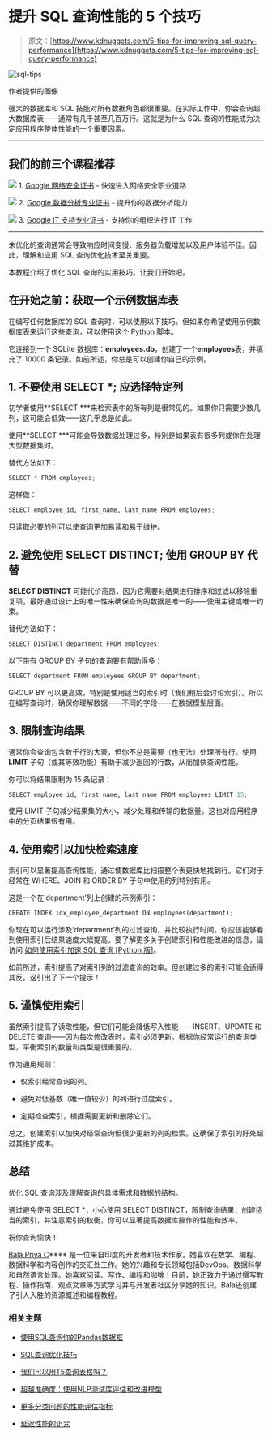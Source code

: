 # 提升 SQL 查询性能的 5 个技巧

> 原文：[https://www.kdnuggets.com/5-tips-for-improving-sql-query-performance](https://www.kdnuggets.com/5-tips-for-improving-sql-query-performance)

![sql-tips](../Images/240e20747f5fcbe8b0d0836f5b4b7b8f.png)

作者提供的图像

强大的数据库和 SQL 技能对所有数据角色都很重要。在实际工作中，你会查询超大数据库表——通常有几千甚至几百万行。这就是为什么 SQL 查询的性能成为决定应用程序整体性能的一个重要因素。

* * *

## 我们的前三个课程推荐

![](../Images/0244c01ba9267c002ef39d4907e0b8fb.png) 1\. [Google 网络安全证书](https://www.kdnuggets.com/google-cybersecurity) - 快速进入网络安全职业道路

![](../Images/e225c49c3c91745821c8c0368bf04711.png) 2\. [Google 数据分析专业证书](https://www.kdnuggets.com/google-data-analytics) - 提升你的数据分析能力

![](../Images/0244c01ba9267c002ef39d4907e0b8fb.png) 3\. [Google IT 支持专业证书](https://www.kdnuggets.com/google-itsupport) - 支持你的组织进行 IT 工作

* * *

未优化的查询通常会导致响应时间变慢、服务器负载增加以及用户体验不佳。因此，理解和应用 SQL 查询优化技术至关重要。

本教程介绍了优化 SQL 查询的实用技巧。让我们开始吧。

## 在开始之前：获取一个示例数据库表

在编写任何数据库的 SQL 查询时，可以使用以下技巧。但如果你希望使用示例数据库表来运行这些查询，可以使用[这个 Python 脚本](https://github.com/balapriyac/python-basics/blob/main/sql-tips/main.py)。

它连接到一个 SQLite 数据库：**employees.db**，创建了一个**employees**表，并填充了 10000 条记录。如前所述，你总是可以创建你自己的示例。

## 1\. 不要使用 SELECT *; 应选择特定列

初学者使用**SELECT ***来检索表中的所有列是很常见的。如果你只需要少数几列，这可能会低效——这几乎总是如此。

使用**SELECT ***可能会导致数据处理过多，特别是如果表有很多列或你在处理大型数据集时。

替代方法如下：

```py
SELECT * FROM employees;
```

这样做：

```py
SELECT employee_id, first_name, last_name FROM employees;
```

只读取必要的列可以使查询更加易读和易于维护。

## 2\. 避免使用 SELECT DISTINCT; 使用 GROUP BY 代替

**SELECT DISTINCT** 可能代价高昂，因为它需要对结果进行排序和过滤以移除重复项。最好通过设计上的唯一性来确保查询的数据是唯一的——使用主键或唯一约束。

替代方法如下：

```py
SELECT DISTINCT department FROM employees;
```

以下带有 GROUP BY 子句的查询要有帮助得多：

```py
SELECT department FROM employees GROUP BY department;
```

GROUP BY 可以更高效，特别是使用适当的索引时（我们稍后会讨论索引）。所以在编写查询时，确保你理解数据——不同的字段——在数据模型层面。

## 3\. 限制查询结果

通常你会查询包含数千行的大表，但你不总是需要（也无法）处理所有行。使用 **LIMIT** 子句（或其等效功能）有助于减少返回的行数，从而加快查询性能。

你可以将结果限制为 15 条记录：

```py
SELECT employee_id, first_name, last_name FROM employees LIMIT 15;
```

使用 LIMIT 子句减少结果集的大小，减少处理和传输的数据量。这也对应用程序中的分页结果很有用。

## 4\. 使用索引以加快检索速度

索引可以显著提高查询性能，通过使数据库比扫描整个表更快地找到行。它们对于经常在 WHERE、JOIN 和 ORDER BY 子句中使用的列特别有用。

这是一个在‘department’列上创建的示例索引：

```py
CREATE INDEX idx_employee_department ON employees(department);
```

你现在可以运行涉及‘department’列的过滤查询，并比较执行时间。你应该能够看到使用索引后结果速度大幅提高。要了解更多关于创建索引和性能改进的信息，请访问 [如何使用索引加速 SQL 查询 [Python 版]](https://www.kdnuggets.com/2023/08/speed-sql-queries-indexes-python-edition.html)。

如前所述，索引提高了对索引列的过滤查询的效率。但创建过多的索引可能会适得其反。这引出了下一个提示！

## 5\. 谨慎使用索引

虽然索引提高了读取性能，但它们可能会降低写入性能——INSERT、UPDATE 和 DELETE 查询——因为每次修改表时，索引必须更新。根据你经常运行的查询类型，平衡索引的数量和类型是很重要的。

作为通用规则：

+   仅索引经常查询的列。

+   避免对低基数（唯一值较少）的列进行过度索引。

+   定期检查索引，根据需要更新和删除它们。

总之，创建索引以加快对经常查询但很少更新的列的检索。这确保了索引的好处超过其维护成本。

## 总结

优化 SQL 查询涉及理解查询的具体需求和数据的结构。

通过避免使用 SELECT *，小心使用 SELECT DISTINCT，限制查询结果，创建适当的索引，并注意索引的权衡，你可以显著提高数据库操作的性能和效率。

祝你查询愉快！

**[](https://twitter.com/balawc27)**[Bala Priya C](https://www.kdnuggets.com/wp-content/uploads/bala-priya-author-image-update-230821.jpg)**** 是一位来自印度的开发者和技术作家。她喜欢在数学、编程、数据科学和内容创作的交汇处工作。她的兴趣和专长领域包括DevOps、数据科学和自然语言处理。她喜欢阅读、写作、编程和咖啡！目前，她正致力于通过撰写教程、操作指南、观点文章等方式学习并与开发者社区分享她的知识。Bala还创建了引人入胜的资源概述和编程教程。

### 相关主题

+   [使用SQL查询你的Pandas数据框](https://www.kdnuggets.com/2021/10/query-pandas-dataframes-sql.html)

+   [SQL查询优化技巧](https://www.kdnuggets.com/2023/03/sql-query-optimization-techniques.html)

+   [我们可以用T5查询表格吗？](https://www.kdnuggets.com/2022/05/query-table-t5.html)

+   [超越准确度：使用NLP测试库评估和改进模型](https://www.kdnuggets.com/2023/04/john-snow-beyond-accuracy-nlp-test-library.html)

+   [更多分类问题的性能评估指标](https://www.kdnuggets.com/2020/04/performance-evaluation-metrics-classification.html)

+   [延迟性能的诅咒](https://www.kdnuggets.com/2022/05/nannyml-curse-delayed-performance.html)
